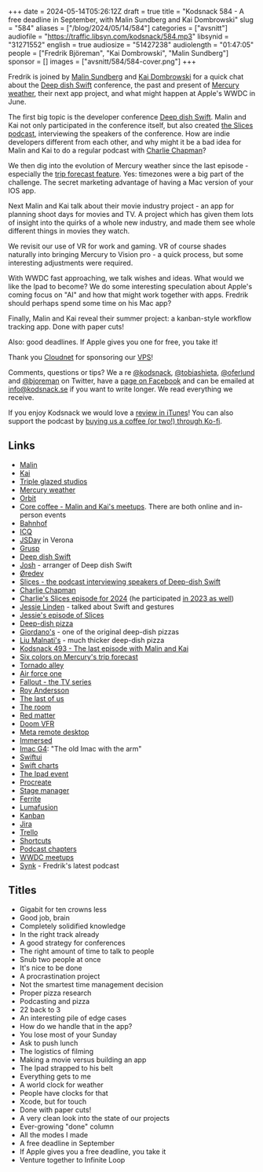 +++
date = 2024-05-14T05:26:12Z
draft = true
title = "Kodsnack 584 - A free deadline in September, with Malin Sundberg and Kai Dombrowski"
slug = "584"
aliases = ["/blog/2024/05/14/584"]
categories = ["avsnitt"]
audiofile = "https://traffic.libsyn.com/kodsnack/584.mp3"
libsynid = "31271552"
english = true
audiosize = "51427238"
audiolength = "01:47:05"
people = ["Fredrik Björeman", "Kai Dombrowski", "Malin Sundberg"]
sponsor = []
images = ["avsnitt/584/584-cover.png"]
+++

Fredrik is joined by [Malin Sundberg](https://mastodon.social/@malin) and [Kai Dombrowski](https://mastodon.social/@kaidombrowski) for a quick chat about the [Deep dish Swift](https://deepdishswift.com/) conference, the past and present of  [Mercury weather](https://mercuryweather.app/), their next app project, and what might happen at Apple's WWDC in June.

The first big topic is the developer conference [Deep dish Swift](https://deepdishswift.com/). Malin and Kai not only participated in the conference itself, but also created [the Slices podcast](https://slices-the-deep-dish-swift-pod.pinecast.co/), interviewing the speakers of the conference. How are indie developers different from each other, and why might it be a bad idea for Malin and Kai to do a regular podcast with [Charlie Chapman](https://charliemchapman.com/)?

We then dig into the evolution of Mercury weather since the last episode - especially the [trip forecast feature](https://www.macstories.net/reviews/mercury-weather-2-0-adds-trip-forecasts/). Yes: timezones were a big part of the challenge. The secret marketing advantage of having a Mac version of your IOS app.

Next Malin and Kai talk about their movie industry project - an app for planning shoot days for movies and TV. A project which has given them lots of insight into the quirks of a whole new industry, and made them see whole different things in movies they watch.

We revisit our use of VR for work and gaming. VR of course shades naturally into bringing Mercury to Vision pro - a quick process, but some interesting adjustments were required.

With WWDC fast approaching, we talk wishes and ideas. What would we like the Ipad to become? We do some interesting speculation about Apple's coming focus on "AI" and how that might work together with apps. Fredrik should perhaps spend some time on his Mac app?

Finally, Malin and Kai reveal their summer project: a kanban-style workflow tracking app. Done with paper cuts!

Also: good deadlines. If Apple gives you one for free, you take it!

Thank you [Cloudnet](http://www.cloudnet.se) for sponsoring our [VPS](http://en.wikipedia.org/wiki/Virtual_private_server)!

Comments, questions or tips? We a	re [@kodsnack](https://www.twitter.com/kodsnack), [@tobiashieta](https://www.twitter.com/tobiashieta), [@oferlund](https://twitter.com/oferlund) and [@bjoreman](https://www.twitter.com/bjoreman) on Twitter, have a [page on Facebook](https://www.facebook.com/kodsnack) and can be emailed at [info@kodsnack.se](mailto:info@kodsnack.se) if you want to write longer. We read everything we receive.

If you enjoy Kodsnack we would love a [review in iTunes](http://itunes.apple.com/se/podcast/kodsnack/id561631498?l=en)! You can also support the podcast by <a href="https://ko-fi.com/kodsnack" rel="payment">buying us a coffee (or two!) through Ko-fi</a>.

## Links ##
* [Malin](https://mastodon.social/@malin)
* [Kai](https://mastodon.social/@kaidombrowski)
* [Triple glazed studios](https://tripleglazedstudios.com/)
* [Mercury weather](https://mercuryweather.app/)
* [Orbit](https://timeinorbit.com/)
* [Core coffee - Malin and Kai's meetups](https://www.meetup.com/core-coffee-a-catch-up-for-ios-and-macos-developers/). There are both online and in-person events
* [Bahnhof](https://sv.wikipedia.org/wiki/Bahnhof)
* [ICQ](https://en.wikipedia.org/wiki/ICQ)
* [JSDay](https://2024.jsday.it/) in Verona
* [Grusp](https://www.grusp.org/en/)
* [Deep dish Swift](https://deepdishswift.com/)
* [Josh](https://www.joshholtz.com/) - arranger of Deep dish Swift
* [Øredev](https://oredev.org/)
* [Slices - the podcast interviewing speakers of Deep-dish Swift](https://slices-the-deep-dish-swift-pod.pinecast.co/)
* [Charlie Chapman](https://charliemchapman.com/)
* [Charlie's Slices episode for 2024](https://slices-the-deep-dish-swift-pod.pinecast.co/episode/281af33f/charlie-chapman) (he participated [in 2023 as well](https://slices-the-deep-dish-swift-pod.pinecast.co/episode/61b92f0b/charlie-chapman))
* [Jessie Linden](https://bento.me/jessielinden) - talked about Swift and gestures
* [Jessie's episode of Slices](https://slices-the-deep-dish-swift-pod.pinecast.co/episode/f7ec489f/jessie-linden)
* [Deep-dish pizza](https://en.wikipedia.org/wiki/Chicago-style_pizza)
* [Giordano's](https://en.wikipedia.org/wiki/Giordano%27s) - one of the original deep-dish pizzas
* [Liu Malnati's](https://en.wikipedia.org/wiki/Lou_Malnati%27s_Pizzeria) - much thicker deep-dish pizza
* [Kodsnack 493 - The last episode with Malin and Kai](https://kodsnack.se/493/)
* [Six colors on Mercury's trip forecast](https://sixcolors.com/member/2024/01/iphones-need-to-understand-that-their-users-are-mobile-too/)
* [Tornado alley](https://en.wikipedia.org/wiki/Tornado_Alley)
* [Air force one](https://en.wikipedia.org/wiki/Air_Force_One)
* [Fallout - the TV series](https://en.wikipedia.org/wiki/Fallout_%28American_TV_series%29)
* [Roy Andersson](https://sv.wikipedia.org/wiki/Roy_Andersson)
* [The last of us](https://en.wikipedia.org/wiki/The_Last_of_Us_%28TV_series%29)
* [The room](https://en.wikipedia.org/wiki/The_Room_%28video_game%29)
* [Red matter](https://en.wikipedia.org/wiki/Red_Matter_%28video_game%29)
* [Doom VFR](https://bethesda.net/en/game/doom-vfr)
* [Meta remote desktop](https://www.meta.com/sv-se/help/quest/articles/horizon/getting-started-in-horizon-workrooms/use-computer-in-VR-workrooms/)
* [Immersed](https://immersed.com/)
* [Imac G4](https://en.wikipedia.org/wiki/IMac_G4): "The old Imac with the arm"
* [Swiftui](https://en.wikipedia.org/wiki/SwiftUI)
* [Swift charts](https://developer.apple.com/documentation/charts)
* [The Ipad event](https://events-delivery.apple.com/2403kaqfcpzjjnpkkkkmbtyqacnyrknu/m3u8/vod_index-FWvkXNNmsRMrZDXBaxokUYtHsLjfLzXu.m3u8)
* [Procreate](https://en.wikipedia.org/wiki/Procreate_%28software%29)
* [Stage manager](https://www.youtube.com/watch?v=JeNMG9gdreA)
* [Ferrite](https://www.wooji-juice.com/products/ferrite/)
* [Lumafusion](https://luma-touch.com/luma-fusion-for-ios/)
* [Kanban](https://en.wikipedia.org/wiki/Kanban_%28development%29)
* [Jira](https://en.wikipedia.org/wiki/Jira_%28software%29)
* [Trello](https://en.wikipedia.org/wiki/Trello)
* [Shortcuts](https://support.apple.com/sv-se/guide/shortcuts/welcome/ios)
* [Podcast chapters](https://chaptersapp.com/)
* [WWDC meetups](https://www.meetup.com/core-coffee-a-catch-up-for-ios-and-macos-developers/)
* [Synk](https://synk.fm/) - Fredrik's latest podcast

## Titles ##
* Gigabit for ten crowns less
* Good job, brain
* Completely solidified knowledge
* In the right track already
* A good strategy for conferences
* The right amount of time to talk to people
* Snub two people at once
* It's nice to be done
* A procrastination project
* Not the smartest time management decision
* Proper pizza research
* Podcasting and pizza
* 22 back to 3
* An interesting pile of edge cases
* How do we handle that in the app?
* You lose most of your Sunday
* Ask to push lunch
* The logistics of filming
* Making a movie versus building an app
* The Ipad strapped to his belt
* Everything gets to me
* A world clock for weather
* People have clocks for that
* Xcode, but for touch
* Done with paper cuts!
* A very clean look into the state of our projects
* Ever-growing "done" column
* All the modes I made
* A free deadline in September
* If Apple gives you a free deadline, you take it
* Venture together to Infinite Loop